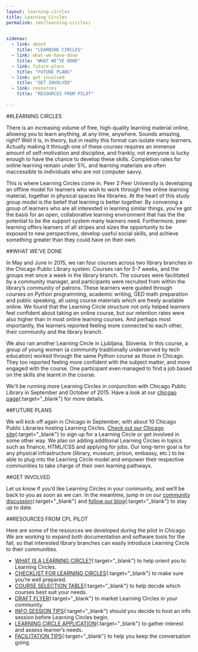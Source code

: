 ```yaml
---
layout: learning-circles
title: Learning Circles
permalink: /en/learning-circles/

  
sidenav:
  - link: about
    title: "LEARNING CIRCLES"
  - link: what-we-have-done
    title: "WHAT WE’VE DONE"
  - link: future-plans
    title: "FUTURE PLANS"
  - link: get-involved
    title: "GET INVOLVED"
  - link: resources
    title: "RESOURCES FROM PILOT"  
    
---
```

<div id="about"></div>

##LEARNING CIRCLES

There is an increasing volume of free, high-quality learning material online, allowing you to learn anything, at any time, anywhere. Sounds amazing, right? Well it is, in theory, but in reality this format can isolate many learners. Actually making it through one of these courses requires an immense amount of self-motivation and discipline, and frankly, not everyone is lucky enough to have the chance to develop these skills. Completion rates for online learning remain under 5%, and learning materials are often inaccessible to individuals who are not computer savvy.

This is where Learning Circles come in. Peer 2 Peer University is developing an offline model for learners who wish to work through free online learning material, together in physical spaces like libraries. At the heart of this study group model is the belief that learning is better together. By convening a group of learners who are all interested in learning similar things, you’ve got the basis for an open, collaborative learning environment that has the the potential to be the support system many learners need. Furthermore, peer learning offers learners of all stripes and sizes the opportunity to be exposed to new perspectives, develop useful social skills, and achieve something greater than they could have on their own.

<div id="what-we-have-done"></div>

##WHAT WE’VE DONE

In May and June in 2015, we ran four courses across two library branches in the Chicago Public Library system. 
Courses ran for 5-7 weeks, and the groups met once a week in the library branch. The courses were facilitated by a community manager, and participants were recruited from within the library’s community of patrons.  These learners were guided through courses on Python programming, academic writing, GED math preparation and public speaking, all using course materials which are freely available online. We found that the Learning Circle structure not only helped learners feel confident about taking an online course, but our retention rates were also higher than in most online learning courses. And perhaps most importantly, the learners reported feeling more connected to each other, their community and the library branch. 

We also ran another Learning Circle in Ljubljana, Slovenia. In this course, a group of young women (a community traditionally underserved by tech education) worked through the same Python course as those in Chicago. They too reported feeling more confident with the subject matter, and more engaged with the course. One participant even managed to find a job based on the skills she learnt in the course. 

We'll be running more Learning Circles in conjunction with Chicago Public Library in September and October of 2015. Have a look at our [chicgao page](http://chicago.p2pu.org/){:target="_blank"} for more details. 

<div id="future-plans"></div>

##FUTURE PLANS

We will kick off again in Chicago in September, with about 10 Chicago Public Libraries hosting Learning Circles. [Check out our Chicago site](http://chicago.p2pu.org){:target="_blank"} to sign up for a Learning Circle or get involved in some other way. We plan on adding additional Learning Circles in topics such as finance, HTML/CSS and applying for jobs. Our long-term goal is for any physical infrastructure (library, museum, prison, embassy, etc.)  to be able to plug into the Learning Circle model and empower their respective communities to take charge of their own learning pathways.


<div id="get-involved"></div>

##GET INVOLVED

<a class="btn-link" data-toggle="modal" data-target="#myModal">Let us know</a> if you’d like Learning Circles in your community, and we’ll be back to you as soon as we can. In the meantime, jump in on our [community discussion](https://community.p2pu.org/c/libraries){:target="_blank"} and [follow our blog](https://community.p2pu.org/c/libraries){:target="_blank"} to stay up to date. 

<div id="resources"></div>

##RESOURCES FROM CPL PILOT

Here are some of the resources we developed during the pilot in Chicago. We are working to expand both documentation and software tools for the fall, so that interested library branches can easily introduce Learning Circle to their communities.

* [WHAT IS A LEARNING CIRCLE?](https://docs.google.com/document/d/1hPp3mTk_U3OwEyY42w4ZxhMWcrZeLhByibFJNzQ8nM0/edit){:target="_blank"} to help orient you to Learning Circles.
* [CHECKLIST FOR LEARNING CIRCLES](https://docs.google.com/document/d/17UnFpGzJ24oUcO26hxA2kEubGV4WfgsmweMKPlxIZ6M/edit){:target="_blank"} to make sure you’re well prepared.
* [COURSE SELECTION TABLE](https://docs.google.com/spreadsheets/d/1kDBPnuPsmMf078iMhl3Tpy-b8Q3_GObIB4FI6cMzPdk/edit){:target="_blank"} to help decide which courses best suit your needs.
* [DRAFT FLYER](https://docs.google.com/presentation/d/1DtvWNttaY97MHqRBRnbtoEa6Rr0V27x-bYmhFD3xylI/edit){:target="_blank"} to market Learning Circles in your community.
* [INFO SESSION TIPS](https://docs.google.com/document/d/1kPKmtokj8hgWmrwc2nCdjHAC0FDt3h8eGL7pt9RSqZs/edit){:target="_blank"} should you decide to host an info session before Learning Circles begin.
* [LEARNING CIRCLE APPLICATION](https://docs.google.com/document/d/1G3p_BRCQybSStPjfCftFF2c5aS3KzWco63A-z87gHMI/edit){:target="_blank"} to gather interest and assess learner’s needs.
* [FACILITATION TIPS](https://docs.google.com/document/d/1tls5PAKXIS0mc0jKMoobOUSd7y1xw9X--QC2tHQdMZk/edit){:target="_blank"} to help you keep the conversation going.


